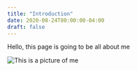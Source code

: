 ```yaml
---
title: "Introduction"
date: 2020-08-24T00:00:00-04:00
draft: false
---
```


Hello, this page is going to be all about me

![This is a picture of me](https://hungry-albattani-292e1d.netlify.app/profilepic.png)
